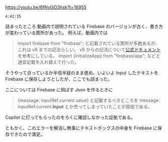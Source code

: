 https://youtu.be/6fNy0iD3hsk?t=16955

    4:42:35

詰まったところ
動画内で説明されている Firebase のバージョンが古く、書き方が変わっている箇所があった。
例えば、動画内では

> import firebase from "firebase";
> と記載されている箇所が多数あるが、これは v8 までの記法らしい。
> v9 からの記法について[公式ドキュメント](https://firebase.google.com/docs/firestore/quickstart?hl=ja)を参考にしている。
> import {initializeApp} from "firebase/app";
> などと適宜記載を入れ替えて行った。

そうやって合っているか半信半疑のまま進め、いよいよ Input したテキストを Firebase に保存しようとしたが、ここでも詰まった。

ここについては Firebase に飛ばす Json を作るときに

> {message: inputRef.current.value}
> と記載するべきところを
> message: inputRef.current.**Input**
> とか売ってしまっていたことが原因である。

Copilot に打ってもらったのをろくに確認しなかった証拠である。

ともかく、このエラーを解消し無事にテキストボックスの中身を Firebase に保存できたので満足。
